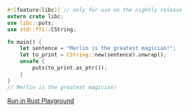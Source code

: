```rust
#![feature(libc)] // only for use on the nightly release
extern crate libc;
use libc::puts;
use std::ffi::CString;

fn main() {
	let sentence = "Merlin is the greatest magician!";
    let to_print = CString::new(sentence).unwrap();
    unsafe {
        puts(to_print.as_ptr());
    }
}
// Merlin is the greatest magician!
```
[Run in Rust Playground](https://play.rust-lang.org/?version=stable&mode=debug&edition=2021&gist=03114b15d4c2adc2506451eaf9306d13&version=stable)
